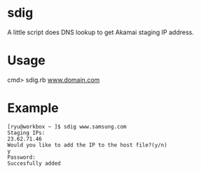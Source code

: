 sdig
====

A little script does DNS lookup to get Akamai staging IP address. 

Usage
====

cmd> sdig.rb www.domain.com


Example
====

```
[ryu@workbox ~ ]$ sdig www.samsung.com
Staging IPs:
23.62.71.46
Would you like to add the IP to the host file?(y/n)
y
Password:
Succesfully added
```



